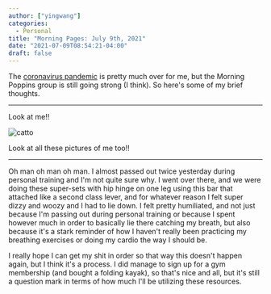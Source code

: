 ```yaml
---
author: ["yingwang"]
categories:
  - Personal
title: "Morning Pages: July 9th, 2021"
date: "2021-07-09T08:54:21-04:00"
draft: false
---
```


The [coronavirus
pandemic](https://en.wikipedia.org/wiki/2019-20_coronavirus_pandemic) is pretty
much over for me, but the Morning Poppins group is still going strong (I think).
So here's some of my brief thoughts.

---

Look at me!!

![catto](/img/posts/2021/07/09/morning_pages.jpg)

Look at all these pictures of me too!!

---

Oh man oh man oh man. I almost passed out twice yesterday during personal
training and I'm not quite sure why. I went over there, and we were doing these
super-sets with hip hinge on one leg using this bar that attached like a second
class lever, and for whatever reason I felt super dizzy and woozy and I had to
lie down. I felt pretty humiliated, and not just because I'm passing out during
personal training or because I spent however much in order to basically lie
there catching my breath, but also because it's a stark reminder of how I
haven't really been practicing my breathing exercises or doing my cardio the way
I should be.

I really hope I can get my shit in order so that way this doesn't happen again,
but I think it's a process. I did manage to sign up for a gym membership (and
bought a folding kayak), so that's nice and all, but it's still a question mark
in terms of how much I'll be utilizing these resources.
